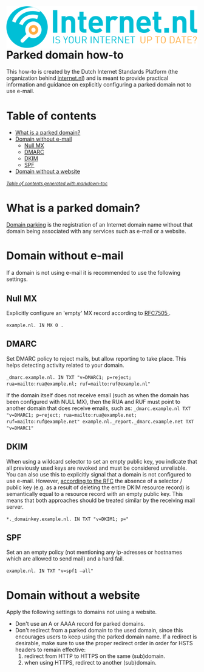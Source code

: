 <img align="right" src="images/logo-internetnl-en.svg">

# Parked domain how-to
This how-to is created by the Dutch Internet Standards Platform (the organization behind [internet.nl](https://internet.nl)) and is meant to provide practical information and guidance on explicitly configuring a parked domain not to use e-mail.

# Table of contents
- [What is a parked domain?](#what-is-a-parked-domain-)
- [Domain without e-mail](#domain-without-e-mail)
  * [Null MX](#null-mx)
  * [DMARC](#dmarc)
  * [DKIM](#dkim)
  * [SPF](#spf)
- [Domain without a website](#domain-without-a-website)

<small><i><a href='http://ecotrust-canada.github.io/markdown-toc/'>Table of contents generated with markdown-toc</a></i></small>

# What is a parked domain?
[Domain parking](https://en.wikipedia.org/wiki/Domain_parking) is the registration of an Internet domain name without that domain being associated with any services such as e-mail or a website. 

# Domain without e-mail
If a domain is not using e-mail it is recommended to use the following settings.

## Null MX
Explicitly configure an 'empty' MX record according to [RFC7505 ](https://tools.ietf.org/html/rfc7505). 

`example.nl. IN MX 0 .`

## DMARC
Set DMARC policy to reject mails, but allow reporting to take place. This helps detecting activity related to your domain.

`_dmarc.example.nl. IN TXT "v=DMARC1; p=reject; rua=mailto:rua@example.nl; ruf=mailto:ruf@example.nl"`

If the domain itself does not receive email (such as when the domain has been configured with NULL MX), then the RUA and RUF must point to another domain that does receive emails, such as:
`_dmarc.example.nl TXT "v=DMARC1; p=reject; rua=mailto:rua@example.net; ruf=mailto:ruf@example.net"
example.nl._report._dmarc.example.net TXT "v=DMARC1"`

## DKIM
When using a wildcard selector to set an empty public key, you indicate that all previously used keys are revoked and must be considered unreliable. You can also use this to explicitly signal that a domain is not configured to use e-mail. However, [according to the RFC](https://tools.ietf.org/html/rfc6376#section-6.1.2) the absence of a selector / public key (e.g. as a result of deleting the entire DKIM resource record) is semantically equal to a resource record with an empty public key. This means that both approaches should be treated similar by the receiving mail server.

`*._domainkey.example.nl. IN TXT "v=DKIM1; p="`

## SPF
Set an an empty policy (not mentioning any ip-adresses or hostnames which are allowed to send mail) and a hard fail.

`example.nl. IN TXT "v=spf1 –all"`
 
# Domain without a website
Apply the following settings to domains not using a website.

* Don't use an A or AAAA record for parked domains.
* Don't redirect from a parked domain to the used domain, since this encourages users to keep using the parked domain name. If a redirect is desirable, make sure to use the proper redirect order in order for HSTS headers to remain effective: 
    1. redirect from HTTP to HTTPS on the same (sub)domain.
    2. when using HTTPS, redirect to another (sub)domain.
